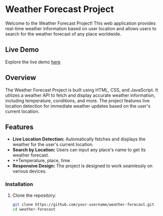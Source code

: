 # Weather Forecast Project

Welcome to the Weather Forecast Project! This web application provides real-time weather information based on user location and allows users to search for the weather forecast of any place worldwide.
## Live Demo

Explore the live demo [here](https://weather-forcast-kappa.vercel.app/)
## Overview

The Weather Forecast Project is built using HTML, CSS, and JavaScript. It utilizes a weather API to fetch and display accurate weather information, including temperature, conditions, and more. The project features live location detection for immediate weather updates based on the user's current location.

## Features

- **Live Location Detection:** Automatically fetches and displays the weather for the user's current location.
- **Search by Location:** Users can input any place's name to get its weather forecast.
- **Temperature, place, time.
- **Responsive Design:** The project is designed to work seamlessly on various devices.

### Installation

1. Clone the repository:
   ```bash
   git clone https://github.com/your-username/weather-forecast.git
   cd weather-forecast
